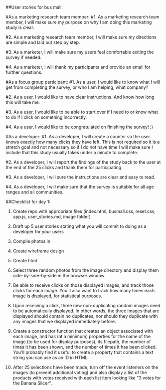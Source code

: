 ##User stories for bus mall:

#As a marketing research team member:
#1.
As a marketing research team member, I will make sure my purpose on why I am doing this marketing study is clear.

#2.
As a marketing research team member, I will make sure my directions are simple and laid out step by step.

#3.
As a marketer, I will make sure my users feel comfortable exiting the survey if needed.

#4.
As a marketer, I will thank my participants and provide an email for further questions.


#As a focus group participant:
#1.
As a user, I would like to know what I will get from completing the survey, or who I am helping, what company?

#2.
As a user, I would like to have clear instructions. And know how long this will take me.

#3.
As a user, I would like to be able to start over if I need to or know what to do if I click on something incorrectly.

#4.
As a user, I would like to be congratulated on finishing the survey! ;)

#As a developer:
#1.
As a developer, I will create a counter so the user knows exactly how many clicks they have left. This is not required so it is a stretch goal and not necessary so if I do not have time I will make sure I include that this study usually takes under a minute to complete.

#2.
As a developer, I will report the findings of the study back to the user at the end of the 25 clicks and thank them for participating.

#3.
As a developer, I will sure the instructions are clear and easy to read.

#4.
As a developer, I will make sure that the survey is suitable for all age ranges and all communities.


##Checklist for day 1:
1. Create repo with appropriate files (index.html, busmall.css, reset.css, app.js, user_stories.md, image folder)
2. Draft up 5 user stories stating what you will commit to doing as a developer for your users
3. Compile photos in
4. Create wireframe design
5. Create html

6. Select three random photos from the image directory and display them side-by-side-by-side in the browser window.
7. Be able to receive clicks on those displayed images, and track those clicks for each image. You'll also want to track how many times each image is displayed, for statistical purposes.
8. Upon receiving a click, three new non-duplicating random images need to be automatically displayed. In other words, the three images that are displayed should contain no duplicates, nor should they duplicate with any images that we displayed immediately before.
9. Create a constructor function that creates an object associated with each image, and has (at a minimum) properties for the name of the image (to be used for display purposes), its filepath, the number of times it has been shown, and the number of times it has been clicked. You'll probably find it useful to create a property that contains a text string you can use as an ID in HTML.
10. After 25 selections have been made, turn off the event listeners on the images (to prevent additional voting) and also display a list of the products with votes received with each list item looking like "3 votes for the Banana Slicer".
